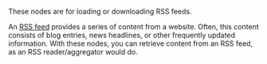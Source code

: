 These nodes are for loading or downloading RSS feeds.

An [RSS feed](http://en.wikipedia.org/wiki/RSS) provides a series of content from a website. Often, this content consists of blog entries, news headlines, or other frequently updated information. With these nodes, you can retrieve content from an RSS feed, as an RSS reader/aggregator would do.
